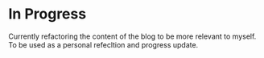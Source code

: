 # In Progress
Currently refactoring the content of the blog to be more relevant to myself. To be used as a personal refecltion and progress update.


